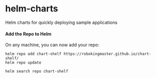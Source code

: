 # helm-charts
Helm charts for quickly deploying sample applications

#### Add the Repo to Helm
On any machine, you can now add your repo:
```
helm repo add chart-shelf https://robokingmaster.github.io/chart-shelf/
helm repo update

helm search repo chart-shelf
```